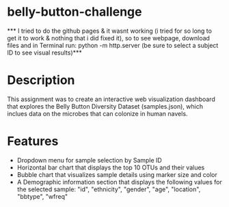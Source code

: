 # belly-button-challenge

*** I tried to do the github pages & it wasnt working (i tried for so long to get it to work & nothing that i did fixed it), so to see webpage, download files and in Terminal run:   python -m http.server   (be sure to select a subject ID to see visual results)***

# Description
This assignment was to create an interactive web visualization dashboard that explores the Belly Button Diversity Dataset (samples.json), which inclues data on the microbes that can colonize in human navels.

# Features
- Dropdown menu for sample selection by Sample ID
- Horizontal bar chart that displays the top 10 OTUs and their values
- Bubble chart that visualizes sample details using marker size and color
- A Demographic information section that displays the following values for the selected sample: "id", "ethnicity", "gender", "age", "location", "bbtype", "wfreq"


